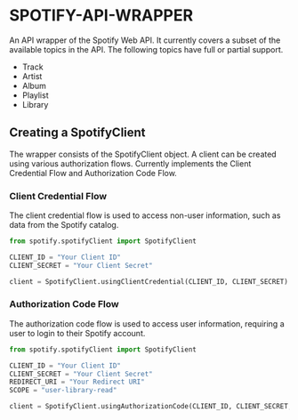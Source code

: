 # SPOTIFY-API-WRAPPER

An API wrapper of the Spotify Web API. It currently covers a subset of the available topics in the API. The following topics have full or partial support.

* Track
* Artist
* Album
* Playlist
* Library

## Creating a SpotifyClient

The wrapper consists of the SpotifyClient object. A client can be created using various authorization flows. Currently implements the Client Credential Flow and Authorization Code Flow.

### Client Credential Flow

The client credential flow is used to access non-user information, such as data from the Spotify catalog.

```python
from spotify.spotifyClient import SpotifyClient

CLIENT_ID = "Your Client ID"
CLIENT_SECRET = "Your Client Secret"

client = SpotifyClient.usingClientCredential(CLIENT_ID, CLIENT_SECRET)
```

### Authorization Code Flow

The authorization code flow is used to access user information, requiring a user to login to their Spotify account.

```python
from spotify.spotifyClient import SpotifyClient

CLIENT_ID = "Your Client ID"
CLIENT_SECRET = "Your Client Secret"
REDIRECT_URI = "Your Redirect URI"
SCOPE = "user-library-read"

client = SpotifyClient.usingAuthorizationCode(CLIENT_ID, CLIENT_SECRET, REDIRECT_URI, SCOPE)
```

